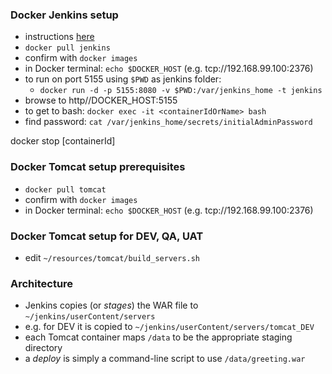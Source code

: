 
### Docker Jenkins setup

* instructions [here](https://wiki.jenkins-ci.org/display/JENKINS/Installing+Jenkins+with+Docker)
* `docker pull jenkins`
* confirm with `docker images`
* in Docker terminal: `echo $DOCKER_HOST` (e.g. tcp://192.168.99.100:2376)
* to run on port 5155 using `$PWD` as jenkins folder: 
    * `docker run -d -p 5155:8080 -v $PWD:/var/jenkins_home -t jenkins`
* browse to http//DOCKER_HOST:5155
* to get to bash: `docker exec -it <containerIdOrName> bash`
* find password: `cat /var/jenkins_home/secrets/initialAdminPassword`

docker stop [containerId]

### Docker Tomcat setup prerequisites

* `docker pull tomcat`
* confirm with `docker images`
* in Docker terminal: `echo $DOCKER_HOST` (e.g. tcp://192.168.99.100:2376)

### Docker Tomcat setup for DEV, QA, UAT

* edit `~/resources/tomcat/build_servers.sh`

### Architecture

* Jenkins copies (or *stages*) the WAR file to `~/jenkins/userContent/servers`
* e.g. for DEV it is copied to `~/jenkins/userContent/servers/tomcat_DEV`
* each Tomcat container maps `/data` to be the appropriate staging directory
* a *deploy* is simply a command-line script to use `/data/greeting.war`
